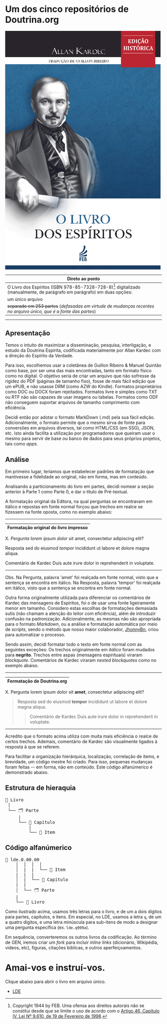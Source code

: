 # Um dos cinco repositórios de Doutrina.org

![lde](./lde-capa.jpg)

| Direto ao ponto                                              |
| ------------------------------------------------------------ |
| O Livro dos Espíritos (ISBN 978-85-7328-728-8)[^1] digitalizado (manualmente, de parágrafo em parágrafo) em duas opções: |
| um único arquivo                                             |
| ~~separado em 253 partes~~ (*defasadas em virtude de mudanças recentes no arquivo único, que é a fonte das partes*) |

---

## Apresentação

Temos o intuito de maximizar a disseminação, pesquisa, interligação, e estudo da Doutrina Espírita, codificada materialmente por Allan Kardec com a direção do Espírito da Verdade. 

Para isso, escolhemos usar a coletânea de Guillon Ribeiro & Manuel Quintão como base, por ser uma das mais encontradas, tanto em formato físico como no digital.  O objetivo seria de criar um arquivo que não sofresse da rigidez do PDF (páginas de tamanho fixo), fosse de mais fácil edição que um ePUB, e não usasse DRM (como AZW do Kindle). Formatos proprietários como DOC ou DOCX foram rejeitados. Formatos livre e simples como TXT ou RTF não são capazes de usar imagens ou tabelas. Formatos como ODF não conseguem suportar arquivos de tamanho comprimento com eficiência. 

Decidi então por adotar o formato MarkDown (.md) pela sua fácil edição. Adicionalmente, o formato permite que o mesmo sirva de fonte para conversões em arquivos diversos, tal como HTML/CSS (em SSG), JSON, etc. Isto ainda facilita a utilização por programadores que queiram usar o mesmo para servir de base ou banco de dados para seus próprios projetos, tais como *apps*.

##  Análise

Em primeiro lugar, teríamos que estabelecer padrões de formatação que mantivesse a fidelidade ao original, não em forma, mas em conteúdo.

Analisando a particionamento do livro em partes, decidi nomear a seção anterior à Parte 1 como Parte 0, e dar o título de Pré-textual. 

A formatação original da Editora, na  qual perguntas se encontravam em itálico e repostas em fonte normal forçou que trechos em realce se fizessem na fonte oposta, como no exemplo abaixo:

---

| Formatação original do livro impresso |
| ------------------------------------- |

X. *Pergunta lorem ipsum dolor sit* amet, consectetur adipiscing elit?

Resposta sed do eiusmod *tempor* incididunt ut labore et dolore magna aliqua.

Comentário de Kardec Duis aute irure dolor in reprehenderit in voluptate.

---

Obs. Na Pergunta, palavra 'amet' foi realçada em fonte normal, visto que a sentença se encontra em itálico. Na Resposta, palavra 'tempor' foi realçada em itálico, visto que a sentença se encontra em fonte normal.

Outra forma originalmente utilizada para diferenciar os comentários de Kardec das mensagens de Espíritos, foi o de usar uma fonte ligeiramente menor em tamanho. Considero estas escolhas de formatações demasiada sutis (não chamam a atenção do leitor com eficiência), além de introduzir confusão na padronização. Adicionalmente, as mesmas não são apropriada para o formato *Markdown*, ou a análise e formatação automática por meio de *scripts*, sendo o método que nosso maior colaborador, <a href="https://github.com/JhonnyBn">JhonnyBn</a>, criou para automatizar o processo.

Sendo assim, decidi formatar todo o texto em fonte normal com as seguintes exceções: Os trechos originalmente em *itálico* foram mudados para **negrito**. Trechos entre aspas (mensagens espirituais) viraram *blockquote*. Comentários de Kardec viraram *nested blockquotes* como no exemplo abaixo.

---

| Formatação de Doutrina.org |
| -------------------------- |

 X. Pergunta lorem ipsum dolor sit **amet**, consectetur adipiscing elit? 

 > Resposta sed do eiusmod **tempor** incididunt ut labore et dolore magna aliqua.
 >
 > > Comentário de Kardec Duis aute irure dolor in reprehenderit in voluptate.

---

Acredito que o formato acima utiliza com muita mais eficiência o realce de certos trechos. Ademais, comentário de Kardec são visualmente ligados à resposta à que se referem.

Para facilitar a organização hierárquica, localização, correlação de items, e brevidade, um código mestre foi criado. Para isso, pequenas mudanças foram feitas -- em forma, não em conteúdo. Este código alfanúmerico é demonstrado abaixo.

## Estrutura de hieraquia

<pre>
📔 Livro
 |
 └── 🗂️ Parte
     |
     └── 📑 Capítulo
         |
         └── 📄 Item
</pre>

## Código alfanúmerico

<pre>
📄 lde.0.00.00
    │  │  │  │
    │  |  |  └── 📄 Item
    |  |  |
    │  |  └── 📑 Capítulo
    |  |
    │  └── 🗂️ Parte
    |
    └── 📔 Livro
</pre>


Como ilustrado acima, usamos três letras para o livro, e de um a dois dígitos para partes, capítulos, e itens. Em especial, no LDE, usamos a letra `q`, de um a quatro dígitos, e uma letra minúscula para sub-itens de modo a designar uma pergunta específica (ex. `lde.q909a`).

Em sequência, converteremos os outros livros da codificação. Ao término de GEN, iremos criar um *fork* para incluir *inline links* (dicionário, Wikipédia, videos, etc), figuras, citações biblícas, e outros aperfeiçoamentos.

# Amai-vos e instruí-vos.

Clique abaixo para abrir o livro em arquivo único.

- [LDE](./lde-single-file.md)

[^1]: Copyright 1944 by FEB. Uma ofensa aos direitos autorais não se constitui desde que se limite o uso de acordo com o [Artigo 46, Capítulo IV, Lei Nº 9.610, de 19 de Fevereiro de 1998](http://www.planalto.gov.br/ccivil_03/leis/l9610.htm#:~:text=Art.%2046.%20N%C3%A3o%20constitui%20ofensa%20aos%20direitos%20autorais%3A).
